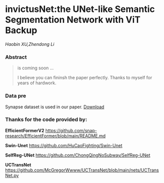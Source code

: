 # invictusNet:the UNet-like Semantic Segmentation Network with ViT Backup

*Haobin XU,Zhendong Li*

### Abstract

> is coming soon ...
>
>
>I believe you can fininsh the paper perfectly.
> Thanks to myself for years of hardwork.

### Data pre

Synapse dataset is used in our paper. [Download](https://paperswithcode.com/sota/medical-image-segmentation-on-synapse-multi)



### Thanks for the code provided by:

**EfficientFormerV2** https://github.com/snap-research/EfficientFormer/blob/main/README.md

**Swin-Unet** https://github.com/HuCaoFighting/Swin-Unet

**SelfReg-UNet** https://github.com/ChongQingNoSubway/SelfReg-UNet

**UCTransNet** https://github.com/McGregorWwww/UCTransNet/blob/main/nets/UCTransNet.py
